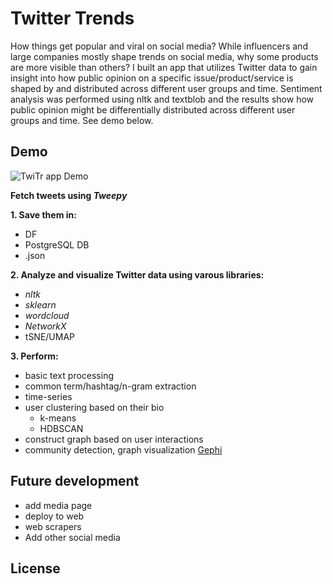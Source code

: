 # Twitter Trends  
How things get popular and viral on social media? While influencers and large companies mostly shape trends on social media, why some products are more visible than others? I built an app that utilizes Twitter data to gain insight into how public opinion on a specific issue/product/service is shaped by and distributed across different user groups and time. Sentiment analysis was performed using nltk and textblob and the results show how public opinion might be differentially distributed across different user groups and time. See demo below.  

## Demo

![TwiTr app Demo](https://github.com/apaks/twitter-data-mining/blob/master/demo.gif)

**Fetch tweets using _Tweepy_**    

**1. Save them in:**  
  - DF 
  - PostgreSQL DB
  - .json

**2. Analyze and visualize Twitter data using varous libraries:**  
  - *nltk*
  - *sklearn*  
  - *wordcloud*
  - *NetworkX*
  - tSNE/UMAP

**3. Perform:**  
  - basic text processing  
  - common term/hashtag/n-gram extraction  
  - time-series
  - user clustering based on their bio
    - k-means
    - HDBSCAN
  - construct graph based on user interactions  
  - community detection, graph visualization [Gephi](https://gephi.org/)

## Future development
  - add media page
  - deploy to web
  - web scrapers
  - Add other social media

## License
